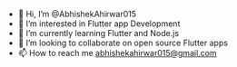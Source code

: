 - 👋 Hi, I’m @AbhishekAhirwar015
- 👀 I’m interested in Flutter app Development
- 🌱 I’m currently learning Flutter and Node.js
- 💞️ I’m looking to collaborate on open source Flutter apps
- 📫 How to reach me abhishekahirwar015@gmail.com

<!---
AbhishekAhirwar015/AbhishekAhirwar015 is a ✨ special ✨ repository because its `README.md` (this file) appears on your GitHub profile.
You can click the Preview link to take a look at your changes.
--->

